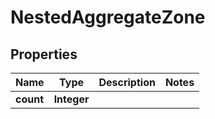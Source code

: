 

# NestedAggregateZone


## Properties

Name | Type | Description | Notes
------------ | ------------- | ------------- | -------------
**count** | **Integer** |  | 



